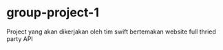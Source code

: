 # group-project-1
Project yang akan dikerjakan oleh tim swift bertemakan website full thried party API
